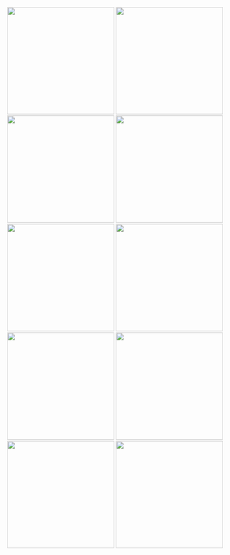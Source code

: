 <img src="https://github.com/user-attachments/assets/cb5dca4c-9ef8-4b8a-912b-045c595885f3" width="250"/>
<img src="https://github.com/user-attachments/assets/f8ed0a07-0214-4223-b035-84a115871973" width="250"/>
<img src="https://github.com/user-attachments/assets/0e505630-182e-4a17-9d74-db038dfd6ca9" width="250"/>
<img src="https://github.com/user-attachments/assets/86abc349-fc41-4421-83c4-1034ebc3fa87" width="250"/>
<img src="https://github.com/user-attachments/assets/ed88b97b-8a33-4386-83c3-8d75175074be" width="250"/>
<img src="https://github.com/user-attachments/assets/9da5c389-a0d4-465f-bf79-a969194c8f89" width="250"/>
<img src="https://github.com/user-attachments/assets/41244f24-26c7-4cf8-85ad-641ec98c86aa" width="250"/>
<img src="https://github.com/user-attachments/assets/63258d37-a204-4e88-bc77-19dbc2cdba66" width="250"/>
<img src="https://github.com/user-attachments/assets/35fed2ea-4842-40e8-974b-345f8b61b01a" width="250"/>
<img src="https://github.com/user-attachments/assets/32c98aac-a316-47c9-98fc-6089a4479168" width="250"/>
